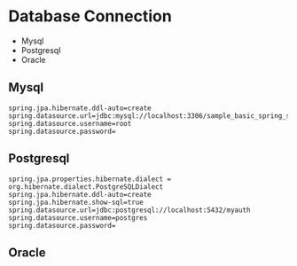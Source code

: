 # Database Connection

* Mysql
* Postgresql
* Oracle

## Mysql

```
spring.jpa.hibernate.ddl-auto=create
spring.datasource.url=jdbc:mysql://localhost:3306/sample_basic_spring_security
spring.datasource.username=root
spring.datasource.password=
```

## Postgresql

```
spring.jpa.properties.hibernate.dialect = org.hibernate.dialect.PostgreSQLDialect
spring.jpa.hibernate.ddl-auto=create
spring.jpa.hibernate.show-sql=true
spring.datasource.url=jdbc:postgresql://localhost:5432/myauth
spring.datasource.username=postgres
spring.datasource.password=
```

## Oracle



